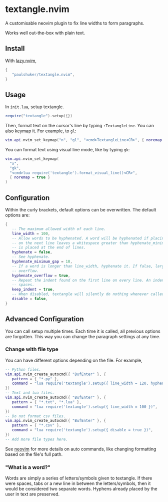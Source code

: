 # textangle.nvim

A customisable neovim plugin to fix line widths to form paragraphs.

Works well out-the-box with plain text.

<!-- It can be [configured](#configuration) to work with single-line code comments. -->

## Install

With [lazy.nvim](https://github.com/folke/lazy.nvim),

```lua
{
   "paulshuker/textangle.nvim",
}
```

## Usage

In `init.lua`, setup textangle.

```lua
require("textangle").setup({})
```

Then, format text on the cursor's line by typing `:TextangleLine`. You can also keymap it. For
example, to `gl`:

```lua
vim.api.nvim_set_keymap("n", "gl", "<cmd>TextangleLine<CR>", { noremap = true })
```

You can format text using visual line mode, like by typing `gk`:

```lua
vim.api.nvim_set_keymap(
  "x",
  "gk",
  "<cmd>lua require('textangle').format_visual_line()<CR>",
  { noremap = true }
)
```

## Configuration

Within the curly brackets, default options can be overwritten. The default options are:

```lua
{
   -- The maximum allowed width of each line.
   line_width = 100,
   -- Allow words to be hyphenated. A word will be hyphenated if placing the entire word
   -- on the next line leaves a whitespace greater than hyphenate_minimum_gap. The hyphen
   -- is placed at the end of lines.
   hyphenate = false,
   -- See hyphenate.
   hyphenate_minimum_gap = 10,
   -- If a word is longer than line_width, hyphenate it. If false, large words could
   -- overflow.
   hyphenate_overflow = true,
   -- Repeat the indent found on the first line on every line. An indent can be tabs or
   -- spaces.
   keep_indent = true,
   -- When disabled, textangle will silently do nothing whenever called.
   disable = false,
}
```

## Advanced Configuration

You can call setup multiple times. Each time it is called, all previous options are forgotten. This
way you can change the paragraph settings at any time.

### Change with file type

You can have different options depending on the file. For example,

```lua
-- Python files.
vim.api.nvim_create_autocmd({ "BufEnter" }, {
   pattern = { "*.py" },
   command = "lua require('textangle').setup({ line_width = 120, hyphenate = false })",
})
-- Text and lua files.
vim.api.nvim_create_autocmd({ "BufEnter" }, {
   pattern = { "*.txt", "*.lua" },
   command = "lua require('textangle').setup({ line_width = 100 })",
})
-- Do not format csv files.
vim.api.nvim_create_autocmd({ "BufEnter" }, {
   pattern = { "*.csv" },
   command = "lua require('textangle').setup({ disable = true })",
})
-- Add more file types here.
```

See [neovim](https://neovim.io/doc/user/autocmd.html) for more details on auto commands, like
changing formatting based on the file's full path.

### "What is a word?"

Words are simply a series of letters/symbols given to textangle. If there were spaces, tabs or a new
line in between the letters/symbols, then it would be considered two separate words. Hyphens already
placed by the user in text are preserved.

